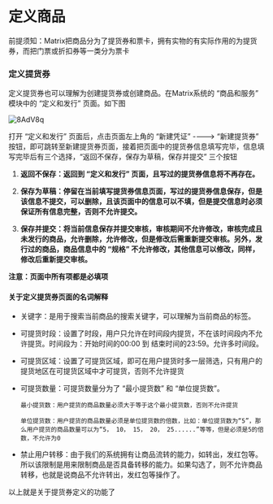 # 定义商品

前提须知：Matrix把商品分为了提货券和票卡，拥有实物的有实际作用的为提货券，而把门票或折扣券等一类分为票卡

### 定义提货券

定义提货券也可以理解为创建提货券或创建商品。在Matrix系统的 “商品和服务” 模块中的 “定义和发行” 页面。如下图

![8AdV8q](http://md.stringon.com/maunal/8AdV8q.png)

打开 “定义和发行” 页面后，点击页面左上角的 “新建凭证” ----> “新建提货券” 按钮，即可跳转至新建提货券页面，接着把页面中的提货券信息填写完毕，信息填写完毕后有三个选择，“返回不保存，保存为草稿，保存并提交” 三个按钮



1. **返回不保存：返回到 “定义和发行” 页面，且写过的提货券信息将不再存在。**

2. **保存为草稿：停留在当前填写提货券信息页面，写过的提货券信息保存，但是该信息不提交，可以删除，且该页面中的信息可以不填，但是提交信息时必须保证所有信息完整，否则不允许提交。**

3. **保存并提交：将当前信息保存并提交审核，审核期间不允许修改，审核完成且未发行的商品，允许删除，允许修改，但是修改后需重新提交审核。另外，发行过的商品，商品信息中的 “规格” 不允许修改，其他信息可以修改，同样，修改后重新提交审核。**

  **注意：页面中所有项都是必填项**

#### 关于定义提货券页面的名词解释
- 关键字：是用于搜索当前商品的搜索关键字，可以理解为当前商品的标签。

- 可提货时段：设置了时段，用户只允许在时间段内提货，不在该时间段内不允许提货。时间段为：开始时间的00:00 到 结束时间的23:59。允许多时间段。

- 可提货区域：设置了可提货区域，即可在用户提货时多一层筛选，只有用户的提货地区在可提货区域中才可提货，否则不允许提货

- 可提货数量：可提货数量分为了 “最小提货数” 和 “单位提货数”。

   ```
   最小提货数：用户提货的商品数量必须大于等于这个最小提货数，否则不允许提货
   
   单位提货数：用户提货的商品数量必须是单位提货数的倍数，比如：单位提货数为“5”，那么用户提货的商品数量可以为“5， 10， 15， 20， 25......”等等，但是必须是5的倍数，不允许为0
   ```

   

- 禁止用户转移：由于我们的系统拥有让商品流转的能力，如转出，发红包等。所以该限制是用来限制商品是否具备转移的能力。如果勾选了，则不允许商品转移，也就是说商品不允许转出，发红包等操作了。

以上就是关于提货券定义的功能了


